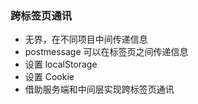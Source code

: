 ### 跨标签页通讯

- 无界，在不同项目中间传递信息
- postmessage 可以在标签页之间传递信息
- 设置 localStorage
- 设置 Cookie
- 借助服务端和中间层实现跨标签页通讯
